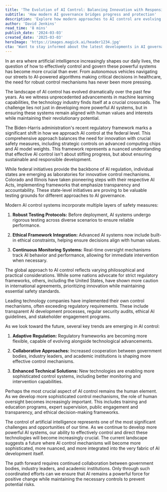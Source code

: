 ```yaml
---
title: 'The Evolution of AI Control: Balancing Innovation with Responsibility'
subtitle: 'How modern AI governance bridges progress and protection'
description: 'Explore how modern approaches to AI control are evolving to balance innovation with responsibility. This article examines regulatory frameworks, technical solutions, and the crucial role of human oversight in ensuring safe and beneficial AI development.'
author: 'David Jenkins'
read_time: '8 mins'
publish_date: '2024-03-03'
created_date: '2025-03-03'
heroImage: 'https://images.magick.ai/header1234.jpg'
cta: 'Want to stay informed about the latest developments in AI governance and control? Follow us on LinkedIn for regular updates, expert insights, and in-depth analysis of the evolving AI landscape.'
---
```


In an era where artificial intelligence increasingly shapes our daily lives, the question of how to effectively control and govern these powerful systems has become more crucial than ever. From autonomous vehicles navigating our streets to AI-powered algorithms making critical decisions in healthcare, the need for robust control mechanisms has never been more pressing.

The landscape of AI control has evolved dramatically over the past few years. As we witness unprecedented advancements in machine learning capabilities, the technology industry finds itself at a crucial crossroads. The challenge lies not just in developing more powerful AI systems, but in ensuring these systems remain aligned with human values and interests while maintaining their revolutionary potential.

The Biden-Harris administration's recent regulatory framework marks a significant shift in how we approach AI control at the federal level. This comprehensive approach balances the need for innovation with crucial safety measures, including strategic controls on advanced computing chips and AI model weights. This framework represents a nuanced understanding that effective AI control isn't about stifling progress, but about ensuring sustainable and responsible development.

While federal initiatives provide the backbone of AI regulation, individual states are emerging as laboratories for innovative control mechanisms. Colorado and Illinois have taken pioneering steps with their respective AI Acts, implementing frameworks that emphasize transparency and accountability. These state-level initiatives are proving to be valuable testing grounds for different approaches to AI governance.

Modern AI control systems incorporate multiple layers of safety measures:

1. **Robust Testing Protocols:** Before deployment, AI systems undergo rigorous testing across diverse scenarios to ensure reliable performance.

2. **Ethical Framework Integration:** Advanced AI systems now include built-in ethical constraints, helping ensure decisions align with human values.

3. **Continuous Monitoring Systems:** Real-time oversight mechanisms track AI behavior and performance, allowing for immediate intervention when necessary.

The global approach to AI control reflects varying philosophical and practical considerations. While some nations advocate for strict regulatory frameworks, others, including the United States, have shown more caution in international agreements, prioritizing innovation while maintaining essential safety standards.

Leading technology companies have implemented their own control mechanisms, often exceeding regulatory requirements. These include transparent AI development processes, regular security audits, ethical AI guidelines, and stakeholder engagement programs.

As we look toward the future, several key trends are emerging in AI control:

1. **Adaptive Regulation:** Regulatory frameworks are becoming more flexible, capable of evolving alongside technological advancements.

2. **Collaborative Approaches:** Increased cooperation between government bodies, industry leaders, and academic institutions is shaping more effective control mechanisms.

3. **Enhanced Technical Solutions:** New technologies are enabling more sophisticated control systems, including better monitoring and intervention capabilities.

Perhaps the most crucial aspect of AI control remains the human element. As we develop more sophisticated control mechanisms, the role of human oversight becomes increasingly important. This includes training and education programs, expert supervision, public engagement and transparency, and ethical decision-making frameworks.

The control of artificial intelligence represents one of the most significant challenges and opportunities of our time. As we continue to develop more powerful AI systems, our ability to effectively control and direct these technologies will become increasingly crucial. The current landscape suggests a future where AI control mechanisms will become more sophisticated, more nuanced, and more integrated into the very fabric of AI development itself.

The path forward requires continued collaboration between government bodies, industry leaders, and academic institutions. Only through such coordinated efforts can we ensure that AI remains a powerful force for positive change while maintaining the necessary controls to prevent potential risks.